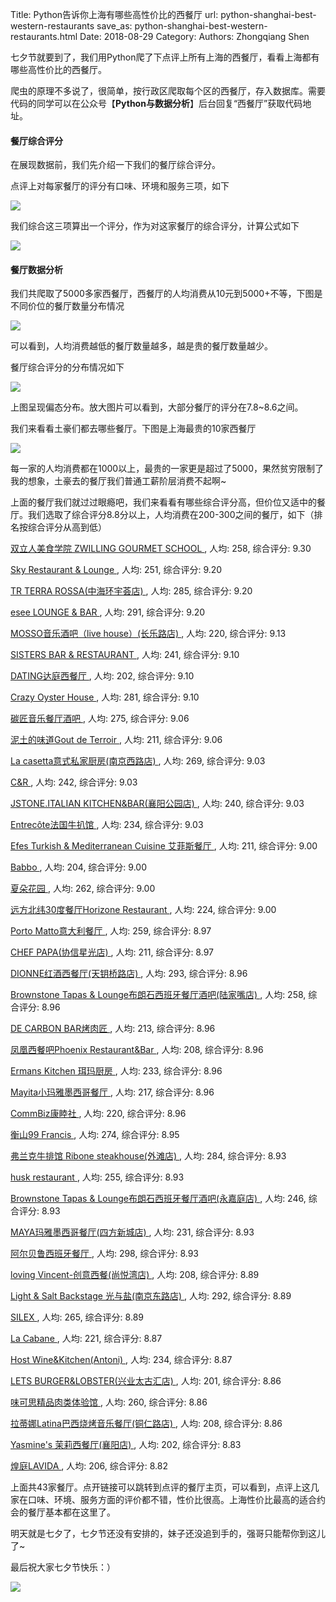 Title: Python告诉你上海有哪些高性价比的西餐厅
url: python-shanghai-best-western-restaurants
save_as: python-shanghai-best-western-restaurants.html
Date: 2018-08-29
Category:
Authors: Zhongqiang Shen

七夕节就要到了，我们用Python爬了下点评上所有上海的西餐厅，看看上海都有哪些高性价比的西餐厅。

爬虫的原理不多说了，很简单，按行政区爬取每个区的西餐厅，存入数据库。需要代码的同学可以在公众号【**Python与数据分析**】后台回复“西餐厅”获取代码地址。

#### 餐厅综合评分

在展现数据前，我们先介绍一下我们的餐厅综合评分。

点评上对每家餐厅的评分有口味、环境和服务三项，如下

![]({static}/images/v2-c5274378fae66e576bdce8c7187d16d5_b.jpg)

我们综合这三项算出一个评分，作为对这家餐厅的综合评分，计算公式如下

![](http://www.zhihu.com/equation?tex=%E7%BB%BC%E5%90%88%E8%AF%84%E5%88%86+%3D+3+%5Cdiv+%281%5Cdiv%E5%8F%A3%E5%91%B3%E8%AF%84%E5%88%86%2B1%5Cdiv%E7%8E%AF%E5%A2%83%E8%AF%84%E5%88%86%2B1%5Cdiv%E6%9C%8D%E5%8A%A1%E8%AF%84%E5%88%86%29) 




#### 餐厅数据分析

我们共爬取了5000多家西餐厅，西餐厅的人均消费从10元到5000+不等，下图是不同价位的餐厅数量分布情况

![]({static}/images/v2-97f7263fdec129ae4179aee8767157bd_r.jpg)

可以看到，人均消费越低的餐厅数量越多，越是贵的餐厅数量越少。




餐厅综合评分的分布情况如下

![]({static}/images/v2-362b6ec98fd0812a5a91d07514caf13a_r.jpg)

上图呈现偏态分布。放大图片可以看到，大部分餐厅的评分在7.8~8.6之间。




我们来看看土豪们都去哪些餐厅。下图是上海最贵的10家西餐厅

![]({static}/images/v2-26a689af464583bf26e806da1a054ec3_r.jpg)

每一家的人均消费都在1000以上，最贵的一家更是超过了5000，果然贫穷限制了我的想象，土豪去的餐厅我们普通工薪阶层消费不起啊~




上面的餐厅我们就过过眼瘾吧，我们来看看有哪些综合评分高，但价位又适中的餐厅。我们选取了综合评分8.8分以上，人均消费在200-300之间的餐厅，如下（排名按综合评分从高到低）

[ 双立人美食学院 ZWILLING GOURMET SCHOOL ](http://link.zhihu.com/?target=http%3A//www.dianping.com/shop/98286435), 人均: 258, 综合评分: 9.30

[ Sky Restaurant & Lounge ](http://link.zhihu.com/?target=http%3A//www.dianping.com/shop/67138913), 人均: 251, 综合评分: 9.20

[ TR TERRA ROSSA(中海环宇荟店) ](http://link.zhihu.com/?target=http%3A//www.dianping.com/shop/103629748), 人均: 285, 综合评分: 9.20

[ esee LOUNGE & BAR ](http://link.zhihu.com/?target=http%3A//www.dianping.com/shop/73553342), 人均: 291, 综合评分: 9.20

[ MOSSO音乐酒吧（live house）(长乐路店) ](http://link.zhihu.com/?target=http%3A//www.dianping.com/shop/102282960), 人均: 220, 综合评分: 9.13

[ SISTERS BAR & RESTAURANT ](http://link.zhihu.com/?target=http%3A//www.dianping.com/shop/4227815), 人均: 241, 综合评分: 9.10

[ DATING达庭西餐厅 ](http://link.zhihu.com/?target=http%3A//www.dianping.com/shop/76854134), 人均: 202, 综合评分: 9.10

[ Crazy Oyster House ](http://link.zhihu.com/?target=http%3A//www.dianping.com/shop/18982841), 人均: 281, 综合评分: 9.10

[ 碳匠音乐餐厅酒吧 ](http://link.zhihu.com/?target=http%3A//www.dianping.com/shop/67556261), 人均: 275, 综合评分: 9.06

[ 泥土的味道Gout de Terroir ](http://link.zhihu.com/?target=http%3A//www.dianping.com/shop/93473032), 人均: 211, 综合评分: 9.06

[ La casetta意式私家厨房(南京西路店) ](http://link.zhihu.com/?target=http%3A//www.dianping.com/shop/21341829), 人均: 269, 综合评分: 9.03

[ C&R ](http://link.zhihu.com/?target=http%3A//www.dianping.com/shop/97732766), 人均: 242, 综合评分: 9.03

[ JSTONE.ITALIAN KITCHEN&BAR(襄阳公园店) ](http://link.zhihu.com/?target=http%3A//www.dianping.com/shop/37942497), 人均: 240, 综合评分: 9.03

[ Entrecôte法国牛扒馆 ](http://link.zhihu.com/?target=http%3A//www.dianping.com/shop/96401331), 人均: 234, 综合评分: 9.03

[ Efes Turkish & Mediterranean Cuisine 艾菲斯餐厅 ](http://link.zhihu.com/?target=http%3A//www.dianping.com/shop/8866486), 人均: 211, 综合评分: 9.00

[ Babbo ](http://link.zhihu.com/?target=http%3A//www.dianping.com/shop/9071330), 人均: 204, 综合评分: 9.00

[ 夏朵花园 ](http://link.zhihu.com/?target=http%3A//www.dianping.com/shop/1926859), 人均: 262, 综合评分: 9.00

[ 远方北纬30度餐厅Horizone Restaurant ](http://link.zhihu.com/?target=http%3A//www.dianping.com/shop/95931702), 人均: 224, 综合评分: 9.00

[ Porto Matto意大利餐厅 ](http://link.zhihu.com/?target=http%3A//www.dianping.com/shop/17683780), 人均: 259, 综合评分: 8.97

[ CHEF PAPA(协信星光店) ](http://link.zhihu.com/?target=http%3A//www.dianping.com/shop/69448371), 人均: 211, 综合评分: 8.97

[ DIONNE红酒西餐厅(天钥桥路店) ](http://link.zhihu.com/?target=http%3A//www.dianping.com/shop/21343952), 人均: 293, 综合评分: 8.96

[ Brownstone Tapas & Lounge布朗石西班牙餐厅酒吧(陆家嘴店) ](http://link.zhihu.com/?target=http%3A//www.dianping.com/shop/77218611), 人均: 258, 综合评分: 8.96

[ DE CARBON BAR烤肉匠 ](http://link.zhihu.com/?target=http%3A//www.dianping.com/shop/93747240), 人均: 213, 综合评分: 8.96

[ 凤凰西餐吧Phoenix Restaurant&Bar ](http://link.zhihu.com/?target=http%3A//www.dianping.com/shop/18338823), 人均: 208, 综合评分: 8.96

[ Ermans Kitchen 珥玛厨房 ](http://link.zhihu.com/?target=http%3A//www.dianping.com/shop/22303119), 人均: 233, 综合评分: 8.96

[ Mayita小玛雅墨西哥餐厅 ](http://link.zhihu.com/?target=http%3A//www.dianping.com/shop/18021257), 人均: 217, 综合评分: 8.96

[ CommBiz康睦社 ](http://link.zhihu.com/?target=http%3A//www.dianping.com/shop/94309318), 人均: 220, 综合评分: 8.96

[ 衡山99 Francis ](http://link.zhihu.com/?target=http%3A//www.dianping.com/shop/72556891), 人均: 274, 综合评分: 8.95

[ 弗兰克牛排馆 Ribone steakhouse(外滩店) ](http://link.zhihu.com/?target=http%3A//www.dianping.com/shop/69482454), 人均: 284, 综合评分: 8.93

[ husk restaurant ](http://link.zhihu.com/?target=http%3A//www.dianping.com/shop/20877970), 人均: 255, 综合评分: 8.93

[ Brownstone Tapas & Lounge布朗石西班牙餐厅酒吧(永嘉庭店) ](http://link.zhihu.com/?target=http%3A//www.dianping.com/shop/4599475), 人均: 246, 综合评分: 8.93

[ MAYA玛雅墨西哥餐厅(四方新城店) ](http://link.zhihu.com/?target=http%3A//www.dianping.com/shop/2713810), 人均: 231, 综合评分: 8.93

[ 阿尔贝鲁西班牙餐厅 ](http://link.zhihu.com/?target=http%3A//www.dianping.com/shop/3994102), 人均: 298, 综合评分: 8.93

[ loving Vincent-创意西餐(尚悦湾店) ](http://link.zhihu.com/?target=http%3A//www.dianping.com/shop/97297788), 人均: 208, 综合评分: 8.89

[ Light & Salt Backstage 光与盐(南京东路店) ](http://link.zhihu.com/?target=http%3A//www.dianping.com/shop/96027466), 人均: 292, 综合评分: 8.89

[ SILEX ](http://link.zhihu.com/?target=http%3A//www.dianping.com/shop/69623000), 人均: 265, 综合评分: 8.89

[ La Cabane ](http://link.zhihu.com/?target=http%3A//www.dianping.com/shop/22415791), 人均: 221, 综合评分: 8.87

[ Host Wine&Kitchen(Antoni) ](http://link.zhihu.com/?target=http%3A//www.dianping.com/shop/21725401), 人均: 234, 综合评分: 8.87

[ LETS BURGER&LOBSTER(兴业太古汇店) ](http://link.zhihu.com/?target=http%3A//www.dianping.com/shop/91599682), 人均: 201, 综合评分: 8.86

[ 味可思精品肉类体验馆 ](http://link.zhihu.com/?target=http%3A//www.dianping.com/shop/66866544), 人均: 260, 综合评分: 8.86

[ 拉蒂娜Latina巴西烧烤音乐餐厅(铜仁路店) ](http://link.zhihu.com/?target=http%3A//www.dianping.com/shop/19428889), 人均: 208, 综合评分: 8.86

[ Yasmine's 茉莉西餐厅(襄阳店) ](http://link.zhihu.com/?target=http%3A//www.dianping.com/shop/27525052), 人均: 202, 综合评分: 8.83

[ 煌庭LAVIDA ](http://link.zhihu.com/?target=http%3A//www.dianping.com/shop/95914018), 人均: 206, 综合评分: 8.82




上面共43家餐厅。点开链接可以跳转到点评的餐厅主页，可以看到，点评上这几家在口味、环境、服务方面的评价都不错，性价比很高。上海性价比最高的适合约会的餐厅基本都在这里了。




明天就是七夕了，七夕节还没有安排的，妹子还没追到手的，强哥只能帮你到这儿了~

最后祝大家七夕节快乐：）

![]({static}/images/v2-07dac14a2279972e16cda140648e4cb9_r.jpg)



